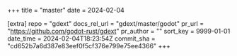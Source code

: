 +++
title = "master"
date = 2024-02-04

[extra]
repo = "gdext"
docs_rel_url = "gdext/master/godot"
pr_url = "https://github.com/godot-rust/gdext"
pr_author = ""
sort_key = 9999-01-01
date_time = 2024-02-04T18:23:54Z
commit_sha = "cd652b7a6d387e83eef0f5cf376e799e75ee4366"
+++



